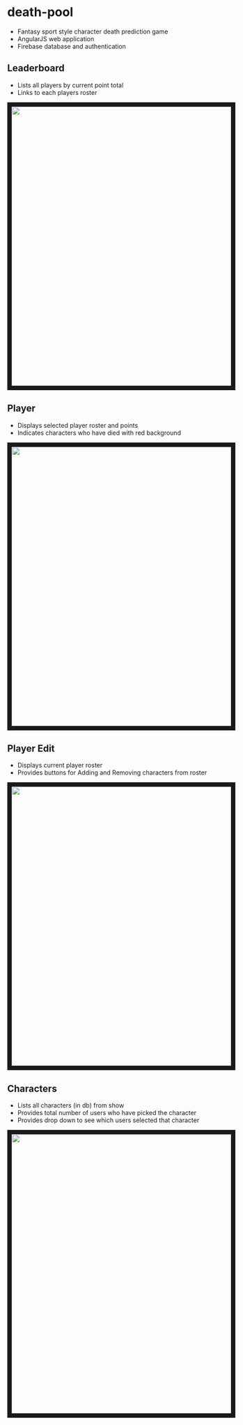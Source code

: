 # death-pool

* Fantasy sport style character death prediction game
* AngularJS web application
* Firebase database and authentication

## Leaderboard
* Lists all players by current point total
* Links to each players roster

<img src="http://knickj.com:8080/img/death-pool/examples/leaderboard.png" 
height="640" border="10" />

## Player
* Displays selected player roster and points
* Indicates characters who have died with red background

<img src="http://knickj.com:8080/img/death-pool/examples/player.png" 
height="640" border="10" />

## Player Edit
* Displays current player roster
* Provides buttons for Adding and Removing characters from roster

<img src="http://knickj.com:8080/img/death-pool/examples/player_edit.png" 
height="640" border="10" />

## Characters
* Lists all characters (in db) from show
* Provides total number of users who have picked the character
* Provides drop down to see which users selected that character

<img src="http://knickj.com:8080/img/death-pool/examples/characters.png" 
height="640" border="10" />
